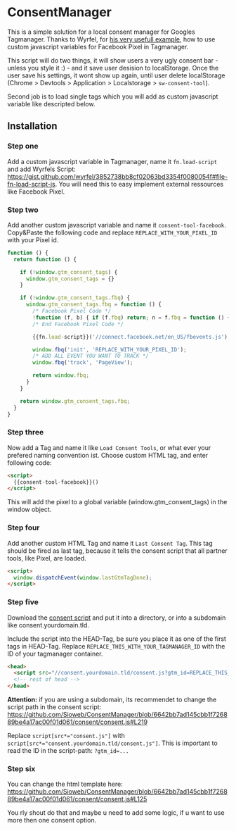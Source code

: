 # ConsentManager

This is a simple solution for a local consent manager for Googles Tagmanager. Thanks to Wyrfel, for [his very usefull example](https://theiconic.tech/load-external-js-via-custom-javascript-variables-in-google-tag-manager-ecdb99c31521), how to use custom javascript variables for Facebook Pixel in Tagmanager.

This script will do two things, it will show users a very ugly consent bar - unless you style it :) - and it save user desision to localStorage. Once the user save his settings, it wont show up again, until user delete localStorage (Chrome > Devtools > Application > Localstorage > `sw-consent-tool`).

Second job is to load single tags which you will add as custom javascript variable like descripted below. 

## Installation

### Step one

Add a custom javascript variable in Tagmanager, name it `fn.load-script` and add Wyrfels Script: https://gist.github.com/wyrfel/3852738bb8cf02063bd3354f0080054f#file-fn-load-script-js. You will need this to easy implement external ressources like Facebook Pixel.

### Step two

Add another custom javascript variable and name it `consent-tool-facebook`. Copy&Paste the following code and replace `REPLACE_WITH_YOUR_PIXEL_ID` with your Pixel id.

```js
function () {
  return function () {

    if (!window.gtm_consent_tags) {
      window.gtm_consent_tags = {}
    }

    if (!window.gtm_consent_tags.fbq) {
      window.gtm_consent_tags.fbq = function () {
        /* Facebook Pixel Code */
        !function (f, b) { if (f.fbq) return; n = f.fbq = function () { n.callMethod ? n.callMethod.apply(n, arguments) : n.queue.push(arguments) }; if (!f._fbq) f._fbq = n; n.push = n; n.loaded = !0; n.version = '2.0'; n.queue = []; }(window, document);
        /* End Facebook Pixel Code */

        {{fn.load-script}}('//connect.facebook.net/en_US/fbevents.js');

        window.fbq('init', 'REPLACE_WITH_YOUR_PIXEL_ID');
        /* ADD ALL EVENT YOU WANT TO TRACK */
        window.fbq('track', 'PageView');

        return window.fbq;
      }
    }

    return window.gtm_consent_tags.fbq;
  }
}
```

### Step three

Now add a Tag and name it like `Load Consent Tools`, or what ever your prefered naming convention ist. Choose custom HTML tag, and enter following code:

```html
<script>
  {{consent-tool-facebook}}()
</script>
```

This will add the pixel to a global variable (window.gtm_consent_tags) in the window object.

### Step four

Add another custom HTML Tag and name it `Last Consent Tag`. This tag should be fired as last tag, because it tells the consent script that all partner tools, like Pixel, are loaded.

```html
<script>
  window.dispatchEvent(window.lastGtmTagDone);
</script>
```

### Step five

Download the [consent script](https://github.com/Sioweb/ConsentManager/blob/main/consent/consent.js) and put it into a directory, or into a subdomain like consent.yourdomain.tld. 

Include the script into the HEAD-Tag, be sure you place it as one of the first tags in HEAD-Tag. Replace `REPLACE_THIS_WITH_YOUR_TAGMANAGER_ID` with the ID of your tagmanager container.
  
```html
<head>
  <script src="//consent.yourdomain.tld/consent.js?gtm_id=REPLACE_THIS_WITH_YOUR_TAGMANAGER_ID"></script>
  <!-- rest of head -->
</head>
```

**Attention:** if you are using a subdomain, its recommendet to change the script path in the consent script: https://github.com/Sioweb/ConsentManager/blob/6642bb7ad145cbb1f726889be4a17ac00f01d061/consent/consent.js#L219 

Replace `script[src*="consent.js"]` with `script[src*="consent.yourdomain.tld/consent.js"]`. This is important to read the ID in the script-path: `?gtm_id=...`

### Step six

You can change the html template here: https://github.com/Sioweb/ConsentManager/blob/6642bb7ad145cbb1f726889be4a17ac00f01d061/consent/consent.js#L125

You rly shout do that and maybe u need to add some logic, if u want to use more then one consent option.
